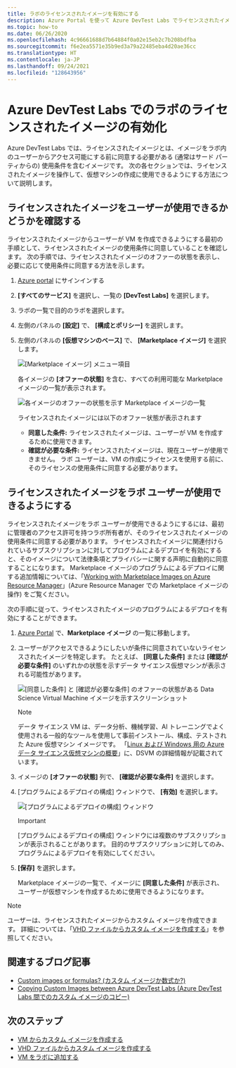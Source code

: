 ```yaml
---
title: ラボのライセンスされたイメージを有効にする
description: Azure Portal を使って Azure DevTest Labs でライセンスされたイメージを有効にする方法について説明します
ms.topic: how-to
ms.date: 06/26/2020
ms.openlocfilehash: 4c96661688d7b64884f0a02e15eb2c7b208bdfba
ms.sourcegitcommit: f6e2ea5571e35b9ed3a79a22485eba4d20ae36cc
ms.translationtype: HT
ms.contentlocale: ja-JP
ms.lasthandoff: 09/24/2021
ms.locfileid: "128643956"
---
```

# <a name="enable-a-licensed-image-in-your-lab-in-azure-devtest-labs"></a>Azure DevTest Labs でのラボのライセンスされたイメージの有効化

Azure DevTest Labs では、ライセンスされたイメージとは、イメージをラボ内のユーザーからアクセス可能にする前に同意する必要がある (通常はサード パーティからの) 使用条件を含むイメージです。 次の各セクションでは、ライセンスされたイメージを操作して、仮想マシンの作成に使用できるようにする方法について説明します。

## <a name="determining-whether-a-licensed-image-is-available-to-users"></a>ライセンスされたイメージをユーザーが使用できるかどうかを確認する
ライセンスされたイメージからユーザーが VM を作成できるようにする最初の手順として、ライセンスされたイメージの使用条件に同意していることを確認します。 次の手順では、ライセンスされたイメージのオファーの状態を表示し、必要に応じて使用条件に同意する方法を示します。

1. [Azure portal](https://go.microsoft.com/fwlink/p/?LinkID=525040) にサインインする

1. **[すべてのサービス]** を選択し、一覧の **[DevTest Labs]** を選択します。

1. ラボの一覧で目的のラボを選択します。  

1. 左側のパネルの **[設定]** で、 **[構成とポリシー]** を選択します。

1. 左側のパネルの **[仮想マシンのベース]** で、 **[Marketplace イメージ]** を選択します。 

    ![[Marketplace イメージ] メニュー項目](./media/devtest-lab-create-custom-image-from-licensed-image/devtest-lab-marketplace-images.png)

    各イメージの **[オファーの状態]** を含む、すべての利用可能な Marketplace イメージの一覧が表示されます。

    ![各イメージのオファーの状態を示す Marketplace イメージの一覧](./media/devtest-lab-create-custom-image-from-licensed-image/devtest-lab-offer-status.png)

    ライセンスされたイメージには以下のオファー状態が表示されます 
    
    - **同意した条件:** ライセンスされたイメージは、ユーザーが VM を作成するために使用できます。 
    - **確認が必要な条件:** ライセンスされたイメージは、現在ユーザーが使用できません。 ラボ ユーザーは、VM の作成にライセンスを使用する前に、そのライセンスの使用条件に同意する必要があります。 

## <a name="making-a-licensed-image-available-to-lab-users"></a>ライセンスされたイメージをラボ ユーザーが使用できるようにする
ライセンスされたイメージをラボ ユーザーが使用できるようにするには、最初に管理者のアクセス許可を持つラボ所有者が、そのライセンスされたイメージの使用条件に同意する必要があります。 ライセンスされたイメージに関連付けられているサブスクリプションに対してプログラムによるデプロイを有効にすると、そのイメージについて法律条項とプライバシーに関する声明に自動的に同意することになります。 Marketplace イメージのプログラムによるデプロイに関する追加情報については、「[Working with Marketplace Images on Azure Resource Manager](https://azure.microsoft.com/blog/working-with-marketplace-images-on-azure-resource-manager/)」(Azure Resource Manager での Marketplace イメージの操作) をご覧ください。

次の手順に従って、ライセンスされたイメージのプログラムによるデプロイを有効にすることができます。

1. [Azure Portal](https://go.microsoft.com/fwlink/p/?LinkID=525040) で、**Marketplace イメージ** の一覧に移動します。

1. ユーザーがアクセスできるようにしたいが条件に同意されていないライセンスされたイメージを特定します。 たとえば、 **[同意した条件]** または **[確認が必要な条件]** のいずれかの状態を示すデータ サイエンス仮想マシンが表示される可能性があります。

    ![[同意した条件] と [確認が必要な条件] のオファーの状態がある Data Science Virtual Machine イメージを示すスクリーンショット](./media/devtest-lab-create-custom-image-from-licensed-image/devtest-lab-licensed-images.png)

   > [!NOTE]
   > データ サイエンス VM は、データ分析、機械学習、AI トレーニングでよく使用される一般的なツールを使用して事前インストール、構成、テストされた Azure 仮想マシン イメージです。 「[Linux および Windows 用の Azure データ サイエンス仮想マシンの概要](../machine-learning/data-science-virtual-machine/overview.md)」に、DSVM の詳細情報が記載されています。
   >
   >

1. イメージの **[オファーの状態]** 列で、 **[確認が必要な条件]** を選択します。

1. [プログラムによるデプロイの構成] ウィンドウで、 **[有効]** を選択します。

    ![[プログラムによるデプロイの構成] ウィンドウ](./media/devtest-lab-create-custom-image-from-licensed-image/devtest-lab-enable-programmatic-deployment.png)

   > [!IMPORTANT]
   > [プログラムによるデプロイの構成] ウィンドウには複数のサブスクリプションが表示されることがあります。 目的のサブスクリプションに対してのみ、プログラムによるデプロイを有効にしてください。
   >
   >


1. **[保存]** を選択します。 

    Marketplace イメージの一覧で、イメージに **[同意した条件]** が表示され、ユーザーが仮想マシンを作成するために使用できるようになります。

> [!NOTE]
> ユーザーは、ライセンスされたイメージからカスタム イメージを作成できます。 詳細については、「[VHD ファイルからカスタム イメージを作成する](devtest-lab-create-template.md)」を参照してください。
>
>


## <a name="related-blog-posts"></a>関連するブログ記事

- [Custom images or formulas? (カスタム イメージか数式か?)](/azure/devtest-labs/devtest-lab-faq#blog-post)
- [Copying Custom Images between Azure DevTest Labs (Azure DevTest Labs 間でのカスタム イメージのコピー)](https://www.visualstudiogeeks.com/blog/DevOps/How-To-Move-CustomImages-VHD-Between-AzureDevTestLabs#copying-custom-images-between-azure-devtest-labs)

## <a name="next-steps"></a>次のステップ

- [VM からカスタム イメージを作成する](devtest-lab-create-custom-image-from-vm-using-portal.md)
- [VHD ファイルからカスタム イメージを作成する](devtest-lab-create-template.md)
- [VM をラボに追加する](devtest-lab-add-vm.md)